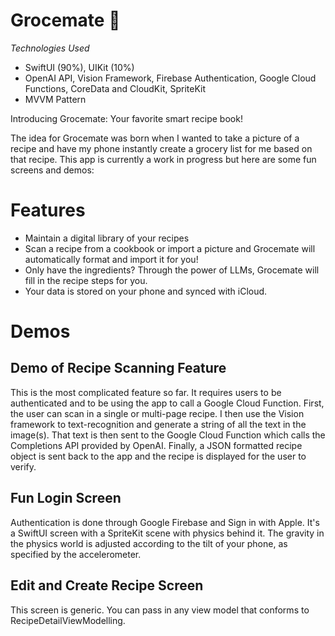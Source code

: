 # Grocemate :tangerine:

*Technologies Used*
- SwiftUI (90%), UIKit (10%)
- OpenAI API, Vision Framework, Firebase Authentication, Google Cloud Functions, CoreData and CloudKit, SpriteKit
- MVVM Pattern

Introducing Grocemate: Your favorite smart recipe book!

The idea for Grocemate was born when I wanted to take a picture of a recipe and have my phone instantly create a grocery list for me based on that recipe. This app is currently a work in progress but here are some fun screens and demos:

# Features
- Maintain a digital library of your recipes
- Scan a recipe from a cookbook or import a picture and Grocemate will automatically format and import it for you!
- Only have the ingredients? Through the power of LLMs, Grocemate will fill in the recipe steps for you.
- Your data is stored on your phone and synced with iCloud.

# Demos
## Demo of Recipe Scanning Feature
This is the most complicated feature so far. It requires users to be authenticated and to be using the app to call a Google Cloud Function. First, the user can scan in a single or multi-page recipe. I then use the Vision framework to text-recognition and generate a string of all the text in the image(s). That text is then sent to the Google Cloud Function which calls the Completions API provided by OpenAI. Finally, a JSON formatted recipe object is sent back to the app and the recipe is displayed for the user to verify.

## Fun Login Screen
Authentication is done through Google Firebase and Sign in with Apple. It's a SwiftUI screen with a SpriteKit scene with physics behind it. The gravity in the physics world is adjusted according to the tilt of your phone, as specified by the accelerometer.


## Edit and Create Recipe Screen
This screen is generic. You can pass in any view model that conforms to RecipeDetailViewModelling.
